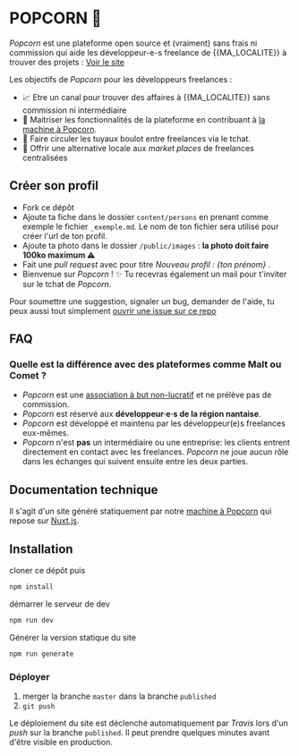 # POPCORN 🍿

_Popcorn_ est une plateforme open source et (vraiment) sans frais ni commission qui aide les développeur-e-s freelance de {{MA_LOCALITE}} à trouver des projets : [Voir le site](https://{{MON_POPCORN}}.github.io/)

Les objectifs de _Popcorn_ pour les développeurs freelances :

- 📈 Etre un canal pour trouver des affaires à {{MA_LOCALITE}} sans commission ni intermédiaire
- 📗  Maitriser les fonctionnalités de la plateforme en contribuant à [la machine à Popcorn](https://github.com/popcorn-nantes/popcorn-machine).
- 💬 Faire circuler les tuyaux boulot entre freelances via le tchat.
- 💪 Offrir une alternative locale aux _market places_ de freelances centralisées

## Créer son profil

- Fork ce dépôt
- Ajoute ta fiche dans le dossier `content/persons` en prenant comme exemple le fichier `_exemple.md`. Le nom de ton fichier sera utilisé pour créer l'url de ton profil.
- Ajoute ta photo dans le dossier `/public/images` : **la photo doit faire 100ko maximum ⚠️**
- Fait une _pull request_ avec pour titre _Nouveau profil : {ton prénom}_ .
- Bienvenue sur _Popcorn_ ! ✨ Tu recevras également un mail pour t'inviter sur le tchat de _Popcorn_.

Pour soumettre une suggestion, signaler un bug, demander de l'aide, tu peux aussi tout simplement [ouvrir une issue sur ce repo](https://github.com/{{MON_POPCORN}}/{{MON_POPCORN}}/issues/new)

## FAQ

### Quelle est la différence avec des plateformes comme Malt ou Comet ?

- _Popcorn_ est une [association à but non-lucratif](https://opencollective.com/popcorn) et ne prélève pas de commission.
- _Popcorn_ est réservé aux **développeur·e·s de la région nantaise**.
- _Popcorn_ est développé et maintenu par les développeur(e)s freelances eux-mêmes.
- _Popcorn_ n'est **pas** un intermédiaire ou une entreprise: les clients entrent directement en contact avec les freelances. _Popcorn_ ne joue aucun rôle dans les échanges qui suivent ensuite entre les deux parties.

## Documentation technique

Il s'agit d'un site généré statiquement par notre [machine à Popcorn](https://github.com/popcorn-nantes/popcorn-machine) qui repose sur [Nuxt.js](https://nuxtjs.org/).

## Installation

cloner ce dépôt puis

```sh
npm install
```

démarrer le serveur de dev

```sh
npm run dev
```

Générer la version statique du site

```sh
npm run generate
```

### Déployer

1. merger la branche `master` dans la branche `published`
2. `git push`

Le déploiement du site est déclenché automatiquement par _Travis_ lors d'un _push_ sur la branche `published`. Il peut prendre quelques minutes avant d'être visible en production.
